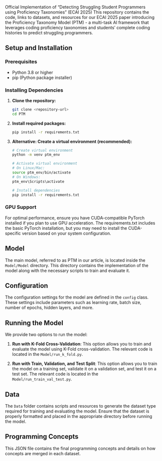 Official Implementation of “Detecting Struggling Student Programmers using Proficiency Taxonomies” (ECAI 2025)
This repository contains the code, links to datasets, and resources for our ECAI 2025 paper introducing the Proficiency Taxonomy Model (PTM) - a multi-task AI framework that leverages coding proficiency taxonomies and students’ complete coding histories to predict struggling programmers.

## Setup and Installation

### Prerequisites
- Python 3.8 or higher
- pip (Python package installer)

### Installing Dependencies

1. **Clone the repository:**
   ```bash
   git clone <repository-url>
   cd PTM
   ```

2. **Install required packages:**
   ```bash
   pip install -r requirements.txt
   ```

3. **Alternative: Create a virtual environment (recommended):**
   ```bash
   # Create virtual environment
   python -m venv ptm_env
   
   # Activate virtual environment
   # On Linux/Mac:
   source ptm_env/bin/activate
   # On Windows:
   ptm_env\Scripts\activate
   
   # Install dependencies
   pip install -r requirements.txt
   ```

### GPU Support
For optimal performance, ensure you have CUDA-compatible PyTorch installed if you plan to use GPU acceleration. The requirements.txt includes the basic PyTorch installation, but you may need to install the CUDA-specific version based on your system configuration.

## Model

The main model, referred to as PTM in our article, is located inside the `Model/Model` directory. This directory contains the implementation of the model along with the necessary scripts to train and evaluate it.

## Configuration

The configuration settings for the model are defined in the `config` class. These settings include parameters such as learning rate, batch size, number of epochs, hidden layers, and more.

## Running the Model

We provide two options to run the model:

1. **Run with K-Fold Cross-Validation**: This option allows you to train and evaluate the model using K-Fold cross-validation. The relevant code is located in the `Model/run_k_fold.py`.

2. **Run with Train, Validation, and Test Split**: This option allows you to train the model on a training set, validate it on a validation set, and test it on a test set. The relevant code is located in the `Model/run_train_val_test.py`.

## Data

The `Data` folder contains scripts and resources to generate the dataset type required for training and evaluating the model. Ensure that the dataset is properly formatted and placed in the appropriate directory before running the model.

## Programming Concepts
This JSON file contains the final programming concepts and details on how concepts are merged in each dataset.

